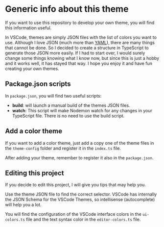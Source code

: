 # Generic info about this theme

If you want to use this repository to develop your own theme, you will find this information useful.


In VSCode, themes are simply JSON files with the list of colors you want to use. Although I love JSON (much more than [YAML](https://noyaml.com/)), there are many things that cannot be done. So I decided to create a structure in TypeScript to generate those JSON more easily. If I had to start over, I would surely change some things knowing what I know now, but since this is just a hobby and it works well, it has stayed that way. I hope you enjoy it and have fun creating your own themes.

## Package.json scripts

In `package.json`, you will find two useful scripts:

* **build**: will launch a manual build of the themes JSON files.
* **watch**: This script will make Nodemon watch for any changes in your TypeScript file. There is no need to use the build script.

## Add a color theme

If you want to add a color theme, just add a copy one of the theme files in the `theme-config` folder and register it in the `index.ts` file.

After adding your theme, remember to register it also in the `package.json`.

## Editing this project

If you decide to edit this project, I will give you tips that may help you.

Use the theme JSON file to find the correct selector. VSCode has internally the JSON Schema for the VSCode Themes, so intellisense (autocomplete) will help you a lot.

You will find the configuration of the VSCode interface colors in the `ui-colors.ts` file and the text syntax color in the `editor-colors.ts` file.


